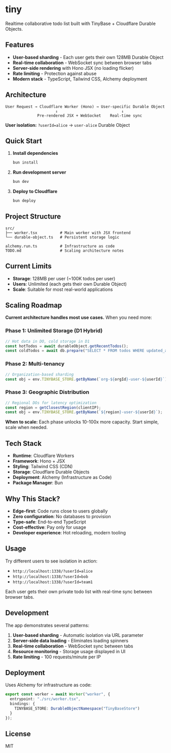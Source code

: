 # tiny

Realtime collaborative todo list built with TinyBase + Cloudflare Durable Objects.

## Features

- **User-based sharding** - Each user gets their own 128MB Durable Object
- **Real-time collaboration** - WebSocket sync between browser tabs
- **Server-side rendering** with Hono JSX (no loading flicker)
- **Rate limiting** - Protection against abuse
- **Modern stack** - TypeScript, Tailwind CSS, Alchemy deployment

## Architecture

```
User Request → Cloudflare Worker (Hono) → User-specific Durable Object
                      ↓                            ↓
              Pre-rendered JSX + WebSocket    Real-time sync
```

**User isolation:** `?userId=alice` → `user-alice` Durable Object

## Quick Start

1. **Install dependencies**
   ```bash
   bun install
   ```

2. **Run development server**
   ```bash
   bun dev
   ```

3. **Deploy to Cloudflare**
   ```bash
   bun deploy
   ```

## Project Structure

```
src/
├── worker.tsx          # Main worker with JSX frontend
└── durable-object.ts   # Persistent storage logic

alchemy.run.ts          # Infrastructure as code
TODO.md                 # Scaling architecture notes
```

## Current Limits

- **Storage**: 128MB per user (~100K todos per user)
- **Users**: Unlimited (each gets their own Durable Object)
- **Scale**: Suitable for most real-world applications

## Scaling Roadmap

**Current architecture handles most use cases.** When you need more:

### Phase 1: Unlimited Storage (D1 Hybrid)
```typescript
// Hot data in DO, cold storage in D1
const hotTodos = await durableObject.getRecentTodos();
const coldTodos = await db.prepare("SELECT * FROM todos WHERE updated_at < ?").bind(cutoff).all();
```

### Phase 2: Multi-tenancy
```typescript
// Organization-based sharding
const obj = env.TINYBASE_STORE.getByName(`org-${orgId}-user-${userId}`);
```

### Phase 3: Geographic Distribution
```typescript
// Regional DOs for latency optimization
const region = getClosestRegion(clientIP);
const obj = env.TINYBASE_STORE.getByName(`${region}-user-${userId}`);
```

**When to scale:** Each phase unlocks 10-100x more capacity. Start simple, scale when needed.

## Tech Stack

- **Runtime**: Cloudflare Workers
- **Framework**: Hono + JSX
- **Styling**: Tailwind CSS (CDN)
- **Storage**: Cloudflare Durable Objects
- **Deployment**: Alchemy (Infrastructure as Code)
- **Package Manager**: Bun

## Why This Stack?

- **Edge-first**: Code runs close to users globally
- **Zero configuration**: No databases to provision
- **Type-safe**: End-to-end TypeScript
- **Cost-effective**: Pay only for usage
- **Developer experience**: Hot reloading, modern tooling

## Usage

Try different users to see isolation in action:

- `http://localhost:1338/?userId=alice`
- `http://localhost:1338/?userId=bob`
- `http://localhost:1338/?userId=team1`

Each user gets their own private todo list with real-time sync between browser tabs.

## Development

The app demonstrates several patterns:

1. **User-based sharding** - Automatic isolation via URL parameter
2. **Server-side data loading** - Eliminates loading spinners
3. **Real-time collaboration** - WebSocket sync between tabs
4. **Resource monitoring** - Storage usage displayed in UI
5. **Rate limiting** - 100 requests/minute per IP

## Deployment

Uses Alchemy for infrastructure as code:

```typescript
export const worker = await Worker("worker", {
  entrypoint: "./src/worker.tsx",
  bindings: {
    TINYBASE_STORE: DurableObjectNamespace("TinyBaseStore")
  }
});
```

## License

MIT